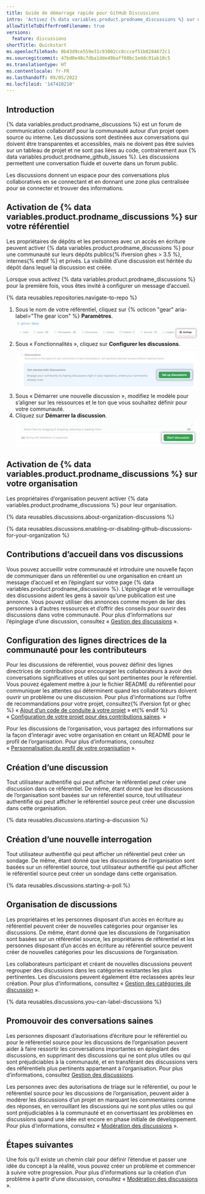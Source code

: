 ```yaml
---
title: Guide de démarrage rapide pour GitHub Discussions
intro: 'Activez {% data variables.product.prodname_discussions %} sur un dépôt ou une organisation existant et commencez des conversations avec votre communauté.'
allowTitleToDifferFromFilename: true
versions:
  feature: discussions
shortTitle: Quickstart
ms.openlocfilehash: 0b43d9ce559e31c93002cc8cccef51b8284672c1
ms.sourcegitcommit: 47bd0e48c7dba1dde49baff60bc1eddc91ab10c5
ms.translationtype: HT
ms.contentlocale: fr-FR
ms.lasthandoff: 09/05/2022
ms.locfileid: '147410210'
---
```

## Introduction

{% data variables.product.prodname_discussions %} est un forum de communication collaboratif pour la communauté autour d’un projet open source ou interne. Les discussions sont destinées aux conversations qui doivent être transparentes et accessibles, mais ne doivent pas être suivies sur un tableau de projet et ne sont pas liées au code, contrairement aux {% data variables.product.prodname_github_issues %}. Les discussions permettent une conversation fluide et ouverte dans un forum public.

Les discussions donnent un espace pour des conversations plus collaboratives en se connectant et en donnant une zone plus centralisée pour se connecter et trouver des informations.

## Activation de {% data variables.product.prodname_discussions %} sur votre référentiel

Les propriétaires de dépôts et les personnes avec un accès en écriture peuvent activer {% data variables.product.prodname_discussions %} pour une communauté sur leurs dépôts publics{% ifversion ghes > 3.5 %}, internes{% endif %} et privés. La visibilité d’une discussion est héritée du dépôt dans lequel la discussion est créée.

Lorsque vous activez {% data variables.product.prodname_discussions %} pour la première fois, vous êtes invité à configurer un message d’accueil.

{% data reusables.repositories.navigate-to-repo %}
1. Sous le nom de votre référentiel, cliquez sur {% octicon "gear" aria-label="The gear icon" %} **Paramètres**.
![Bouton Paramètres publics](/assets/images/help/discussions/public-repo-settings.png)
1. Sous « Fonctionnalités », cliquez sur **Configurer les discussions**.
  ![Configurer un bouton de discussion sous « Fonctionnalités » pour activer ou désactiver GitHub Discussions pour un référentiel](/assets/images/help/discussions/setup-discussions-button.png)
1. Sous « Démarrer une nouvelle discussion », modifiez le modèle pour s’aligner sur les ressources et le ton que vous souhaitez définir pour votre communauté.
1. Cliquez sur **Démarrer la discussion**.
  ![Bouton « Démarrer la discussion »](/assets/images/help/discussions/new-discussion-start-discussion-button.png)

## Activation de {% data variables.product.prodname_discussions %} sur votre organisation

Les propriétaires d’organisation peuvent activer {% data variables.product.prodname_discussions %} pour leur organisation.

{% data reusables.discussions.about-organization-discussions %}

{% data reusables.discussions.enabling-or-disabling-github-discussions-for-your-organization %}

## Contributions d’accueil dans vos discussions

Vous pouvez accueillir votre communauté et introduire une nouvelle façon de communiquer dans un référentiel ou une organisation en créant un message d’accueil et en l’épinglant sur votre page {% data variables.product.prodname_discussions %}. L’épinglage et le verrouillage des discussions aident les gens à savoir qu’une publication est une annonce. Vous pouvez utiliser des annonces comme moyen de lier des personnes à d’autres ressources et d’offrir des conseils pour ouvrir des discussions dans votre communauté. Pour plus d’informations sur l’épinglage d’une discussion, consultez « [Gestion des discussions](/discussions/managing-discussions-for-your-community/managing-discussions#pinning-a-discussion) ».


## Configuration des lignes directrices de la communauté pour les contributeurs

Pour les discussions de référentiel, vous pouvez définir des lignes directrices de contribution pour encourager les collaborateurs à avoir des conversations significatives et utiles qui sont pertinentes pour le référentiel. Vous pouvez également mettre à jour le fichier README du référentiel pour communiquer les attentes qui déterminent quand les collaborateurs doivent ouvrir un problème ou une discussion. Pour plus d’informations sur l’offre de recommandations pour votre projet, consultez{% ifversion fpt or ghec %} « [Ajout d’un code de conduite à votre projet](/communities/setting-up-your-project-for-healthy-contributions/adding-a-code-of-conduct-to-your-project) » et{% endif %} « [Configuration de votre projet pour des contributions saines](/communities/setting-up-your-project-for-healthy-contributions). »

Pour les discussions de l’organisation, vous partagez des informations sur la façon d’interagir avec votre organisation en créant un README pour le profil de l’organisation. Pour plus d’informations, consultez « [Personnalisation du profil de votre organisation](/organizations/collaborating-with-groups-in-organizations/customizing-your-organizations-profile) ».

## Création d’une discussion

Tout utilisateur authentifié qui peut afficher le référentiel peut créer une discussion dans ce référentiel. De même, étant donné que les discussions de l’organisation sont basées sur un référentiel source, tout utilisateur authentifié qui peut afficher le référentiel source peut créer une discussion dans cette organisation.

{% data reusables.discussions.starting-a-discussion %}

## Création d’une nouvelle interrogation

Tout utilisateur authentifié qui peut afficher un référentiel peut créer un sondage. De même, étant donné que les discussions de l’organisation sont basées sur un référentiel source, tout utilisateur authentifié qui peut afficher le référentiel source peut créer un sondage dans cette organisation.

{% data reusables.discussions.starting-a-poll %}

## Organisation de discussions

Les propriétaires et les personnes disposant d’un accès en écriture au référentiel peuvent créer de nouvelles catégories pour organiser les discussions. De même, étant donné que les discussions de l’organisation sont basées sur un référentiel source, les propriétaires de référentiel et les personnes disposant d’un accès en écriture au référentiel source peuvent créer de nouvelles catégories pour les discussions de l’organisation.

Les collaborateurs participant et créant de nouvelles discussions peuvent regrouper des discussions dans les catégories existantes les plus pertinentes. Les discussions peuvent également être reclassées après leur création. Pour plus d’informations, consultez « [Gestion des catégories de discussion](/discussions/managing-discussions-for-your-community/managing-categories-for-discussions) ».

{% data reusables.discussions.you-can-label-discussions %}

## Promouvoir des conversations saines

Les personnes disposant d’autorisations d’écriture pour le référentiel ou pour le référentiel source pour les discussions de l’organisation peuvent aider à faire ressortir les conversations importantes en épinglant des discussions, en supprimant des discussions qui ne sont plus utiles ou qui sont préjudiciables à la communauté, et en transférant des discussions vers des référentiels plus pertinents appartenant à l’organisation. Pour plus d’informations, consultez [Gestion des discussions](/discussions/managing-discussions-for-your-community/managing-discussions).

Les personnes avec des autorisations de triage sur le référentiel, ou pour le référentiel source pour les discussions de l’organisation, peuvent aider à modérer les discussions d’un projet en marquant les commentaires comme des réponses, en verrouillant les discussions qui ne sont plus utiles ou qui sont préjudiciables à la communauté et en convertissant les problèmes en discussions quand une idée est encore en phase initiale de développement. Pour plus d’informations, consultez « [Modération des discussions](/discussions/managing-discussions-for-your-community/moderating-discussions) ».

## Étapes suivantes

Une fois qu’il existe un chemin clair pour définir l’étendue et passer une idée du concept à la réalité, vous pouvez créer un problème et commencer à suivre votre progression. Pour plus d’informations sur la création d’un problème à partir d’une discussion, consultez « [Modération des discussions](/discussions/managing-discussions-for-your-community/moderating-discussions) ».
